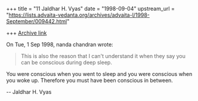 +++
title = "11 Jaldhar H. Vyas"
date = "1998-09-04"
upstream_url = "https://lists.advaita-vedanta.org/archives/advaita-l/1998-September/009442.html"

+++
[Archive link](https://lists.advaita-vedanta.org/archives/advaita-l/1998-September/009442.html)

On Tue, 1 Sep 1998, nanda chandran wrote:

> This is also the reason that I can't understand it when they say you can
> be conscious during deep sleep.
>

You were conscious when you went to sleep  and you were conscious when you
woke up.  Therefore you must have been conscious in between.

--
Jaldhar H. Vyas <jaldhar at braincells.com>

